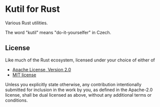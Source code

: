 Kutil for Rust
==============

Various Rust utilities.

The word "kutil" means "do-it-yourselfer" in Czech.

License
-------

Like much of the Rust ecosystem, licensed under your choice of either of

* [Apache License, Version 2.0](LICENSE-APACHE)
* [MIT license](LICENSE-MIT)

Unless you explicitly state otherwise, any contribution intentionally submitted for inclusion in
the work by you, as defined in the Apache-2.0 license, shall be dual licensed as above, without any
additional terms or conditions.

